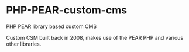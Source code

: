 # PHP-PEAR-custom-cms
PHP PEAR library based custom CMS

Custom CSM built back in 2008, makes use of the PEAR PHP and various other libraries. 

